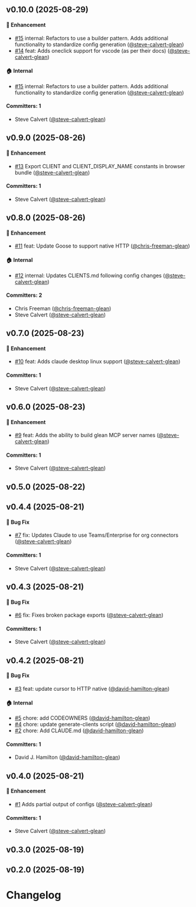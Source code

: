 








## v0.10.0 (2025-08-29)

#### :rocket: Enhancement
* [#15](https://github.com/gleanwork/mcp-config-schema/pull/15) internal: Refactors to use a builder pattern. Adds additional functionality to standardize config generation ([@steve-calvert-glean](https://github.com/steve-calvert-glean))
* [#14](https://github.com/gleanwork/mcp-config-schema/pull/14) feat: Adds oneclick support for vscode (as per their docs) ([@steve-calvert-glean](https://github.com/steve-calvert-glean))

#### :house: Internal
* [#15](https://github.com/gleanwork/mcp-config-schema/pull/15) internal: Refactors to use a builder pattern. Adds additional functionality to standardize config generation ([@steve-calvert-glean](https://github.com/steve-calvert-glean))

#### Committers: 1
- Steve Calvert ([@steve-calvert-glean](https://github.com/steve-calvert-glean))


## v0.9.0 (2025-08-26)

#### :rocket: Enhancement
* [#13](https://github.com/gleanwork/mcp-config-schema/pull/13) Export CLIENT and CLIENT_DISPLAY_NAME constants in browser bundle ([@steve-calvert-glean](https://github.com/steve-calvert-glean))

#### Committers: 1
- Steve Calvert ([@steve-calvert-glean](https://github.com/steve-calvert-glean))


## v0.8.0 (2025-08-26)

#### :rocket: Enhancement
* [#11](https://github.com/gleanwork/mcp-config-schema/pull/11) feat: Update Goose to support native HTTP ([@chris-freeman-glean](https://github.com/chris-freeman-glean))

#### :house: Internal
* [#12](https://github.com/gleanwork/mcp-config-schema/pull/12) internal: Updates CLIENTS.md following config changes ([@steve-calvert-glean](https://github.com/steve-calvert-glean))

#### Committers: 2
- Chris Freeman ([@chris-freeman-glean](https://github.com/chris-freeman-glean))
- Steve Calvert ([@steve-calvert-glean](https://github.com/steve-calvert-glean))


## v0.7.0 (2025-08-23)

#### :rocket: Enhancement
* [#10](https://github.com/gleanwork/mcp-config-schema/pull/10) feat: Adds claude desktop linux support ([@steve-calvert-glean](https://github.com/steve-calvert-glean))

#### Committers: 1
- Steve Calvert ([@steve-calvert-glean](https://github.com/steve-calvert-glean))


## v0.6.0 (2025-08-23)

#### :rocket: Enhancement
* [#9](https://github.com/gleanwork/mcp-config-schema/pull/9) feat: Adds the ability to build glean MCP server names ([@steve-calvert-glean](https://github.com/steve-calvert-glean))

#### Committers: 1
- Steve Calvert ([@steve-calvert-glean](https://github.com/steve-calvert-glean))


## v0.5.0 (2025-08-22)

## v0.4.4 (2025-08-21)

#### :bug: Bug Fix
* [#7](https://github.com/gleanwork/mcp-config-schema/pull/7) fix: Updates Claude to use Teams/Enterprise for org connectors ([@steve-calvert-glean](https://github.com/steve-calvert-glean))

#### Committers: 1
- Steve Calvert ([@steve-calvert-glean](https://github.com/steve-calvert-glean))


## v0.4.3 (2025-08-21)

#### :bug: Bug Fix
* [#6](https://github.com/gleanwork/mcp-config-schema/pull/6) fix: Fixes broken package exports ([@steve-calvert-glean](https://github.com/steve-calvert-glean))

#### Committers: 1
- Steve Calvert ([@steve-calvert-glean](https://github.com/steve-calvert-glean))


## v0.4.2 (2025-08-21)

#### :bug: Bug Fix
* [#3](https://github.com/gleanwork/mcp-config-schema/pull/3) feat: update cursor to HTTP native ([@david-hamilton-glean](https://github.com/david-hamilton-glean))

#### :house: Internal
* [#5](https://github.com/gleanwork/mcp-config-schema/pull/5) chore: add CODEOWNERS ([@david-hamilton-glean](https://github.com/david-hamilton-glean))
* [#4](https://github.com/gleanwork/mcp-config-schema/pull/4) chore: update generate-clients script ([@david-hamilton-glean](https://github.com/david-hamilton-glean))
* [#2](https://github.com/gleanwork/mcp-config-schema/pull/2) chore: Add CLAUDE.md ([@david-hamilton-glean](https://github.com/david-hamilton-glean))

#### Committers: 1
- David J. Hamilton ([@david-hamilton-glean](https://github.com/david-hamilton-glean))


## v0.4.0 (2025-08-21)

#### :rocket: Enhancement
* [#1](https://github.com/gleanwork/mcp-config-schema/pull/1) Adds partial output of configs ([@steve-calvert-glean](https://github.com/steve-calvert-glean))

#### Committers: 1
- Steve Calvert ([@steve-calvert-glean](https://github.com/steve-calvert-glean))


## v0.3.0 (2025-08-19)


## v0.2.0 (2025-08-19)


# Changelog
